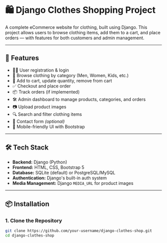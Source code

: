 # 🛍️ Django Clothes Shopping Project

A complete eCommerce website for clothing, built using Django. This project allows users to browse clothing items, add them to a cart, and place orders — with features for both customers and admin management.

---

## 🚀 Features

- 🧑‍💼 User registration & login
- 🧥 Browse clothing by category (Men, Women, Kids, etc.)
- 🛒 Add to cart, update quantity, remove from cart
- ✅ Checkout and place order
- 📦 Track orders (if implemented)
- 🛠️ Admin dashboard to manage products, categories, and orders
- 📷 Upload product images
- 🔍 Search and filter clothing items
- 💬 Contact form *(optional)*
- 📱 Mobile-friendly UI with Bootstrap

---

## 🛠️ Tech Stack

- **Backend:** Django (Python)
- **Frontend:** HTML, CSS, Bootstrap 5
- **Database:** SQLite (default) or PostgreSQL/MySQL
- **Authentication:** Django's built-in auth system
- **Media Management:** Django `MEDIA_URL` for product images

---

## 📦 Installation

### 1. Clone the Repository

```bash
git clone https://github.com/your-username/django-clothes-shop.git
cd django-clothes-shop
